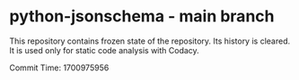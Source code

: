 # python-jsonschema - main branch

This repository contains frozen state of the repository.
Its history is cleared. It is used only for static code
analysis with Codacy.

Commit Time: 1700975956